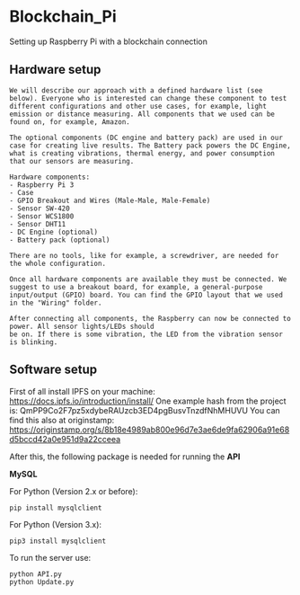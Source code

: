 # Blockchain_Pi

Setting up Raspberry Pi with a blockchain connection

## Hardware setup
```
We will describe our approach with a defined hardware list (see below). Everyone who is interested can change these component to test different configurations and other use cases, for example, light emission or distance measuring. All components that we used can be found on, for example, Amazon.

The optional components (DC engine and battery pack) are used in our case for creating live results. The Battery pack powers the DC Engine, what is creating vibrations, thermal energy, and power consumption that our sensors are measuring.

Hardware components:
- Raspberry Pi 3
- Case
- GPIO Breakout and Wires (Male-Male, Male-Female)
- Sensor SW-420
- Sensor WCS1800
- Sensor DHT11
- DC Engine (optional)
- Battery pack (optional)

There are no tools, like for example, a screwdriver, are needed for the whole configuration. 

Once all hardware components are available they must be connected. We suggest to use a breakout board, for example, a general-purpose input/output (GPIO) board. You can find the GPIO layout that we used in the "Wiring" folder.

After connecting all components, the Raspberry can now be connected to power. All sensor lights/LEDs should 
be on. If there is some vibration, the LED from the vibration sensor is blinking.
```

## Software setup
First of all install IPFS on your machine: https://docs.ipfs.io/introduction/install/ 
One example hash from the project is: QmPP9Co2F7pz5xdybeRAUzcb3ED4pgBusvTnzdfNhMHUVU
You can find this also at originstamp: https://originstamp.org/s/8b18e4989ab800e96d7e3ae6de9fa62906a91e68d5bccd42a0e951d9a22cceea

After this, the following package is needed for running the **API**

**MySQL**

For Python (Version 2.x or before):

```
pip install mysqlclient
```


For Python (Version 3.x):

```
pip3 install mysqlclient
```


To run the server use:

```
python API.py
python Update.py
```


